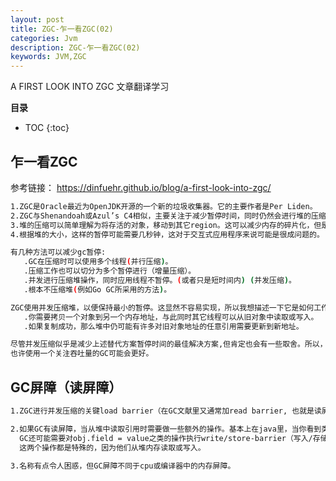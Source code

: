 ```yaml
---
layout: post
title: ZGC-乍一看ZGC(02)
categories: Jvm
description: ZGC-乍一看ZGC(02)
keywords: JVM,ZGC
---
```


A FIRST LOOK INTO ZGC 文章翻译学习

**目录**

* TOC
{:toc}

## 乍一看ZGC

参考链接：
  https://dinfuehr.github.io/blog/a-first-look-into-zgc/

```sh
1.ZGC是Oracle最近为OpenJDK开源的一个新的垃圾收集器。它的主要作者是Per Liden。
2.ZGC与Shenandoah或Azul’s C4相似，主要关注于减少暂停时间，同时仍然会进行堆的压缩。
3.堆的压缩可以简单理解为将存活的对象，移动到其它region。这可以减少内存的碎片化，但是gc时应用线程需要暂停。
4.根据堆的大小，这样的暂停可能需要几秒钟，这对于交互式应用程序来说可能是很成问题的。
```

```sh
有几种方法可以减少gc暂停:
   .GC在压缩时可以使用多个线程(并行压缩)。
   .压缩工作也可以切分为多个暂停进行（增量压缩）。
   .并发进行压缩堆操作，同时应用线程不暂停。(或者只是短时间内) (并发压缩)。
   .根本不压缩堆(例如Go GC所采用的方法)。

ZGC使用并发压缩堆，以便保持最小的暂停。这显然不容易实现，所以我想描述一下它是如何工作的。为什么这么复杂?
   .你需要拷贝一个对象到另一个内存地址，与此同时其它线程可以从旧对象中读取或写入。
   .如果复制成功，那么堆中仍可能有许多对旧对象地址的任意引用需要更新到新地址。

尽管并发压缩似乎是减少上述替代方案暂停时间的最佳解决方案,但肯定也会有一些取舍。所以，如果你不关心暂停时间，
也许使用一个关注吞吐量的GC可能会更好。
```

## GC屏障（读屏障）

```sh
1.ZGC进行并发压缩的关键load barrier（在GC文献里又通常加read barrier, 也就是读屏障）。

2.如果GC有读屏障，当从堆中读取引用时需要做一些额外的操作。基本上在java里，当你看到类似obj.field代码这种情况就会发生。
  GC还可能需要对obj.field = value之类的操作执行write/store-barrier（写入/存储屏障）。
  这两个操作都是特殊的，因为他们从堆内存读取或写入。

3.名称有点令人困惑，但GC屏障不同于cpu或编译器中的内存屏障。
```
